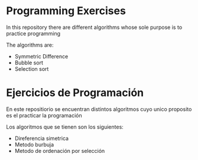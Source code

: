 # Programming Exercises

In this repository there are different algorithms whose sole purpose is to practice programming

The algorithms are:

- Symmetric Difference
- Bubble sort
- Selection sort

# Ejercicios de Programación

En este repositiorio se encuentran distintos algoritmos cuyo unico proposito es el practicar la programación

Los algoritmos que se tienen son los siguientes: 

- Direferencia simetrica
- Metodo burbuja
- Metodo de ordenación por selección